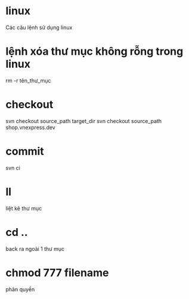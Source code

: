 # linux
Các câu lệnh sử dụng linux
# lệnh xóa thư mục không rỗng trong linux
rm -r tên_thư_mục
# checkout
svn checkout source_path target_dir
svn checkout source_path shop.vnexpress.dev
# commit 
svn ci
# ll
liệt kê thư mục
# cd ..
back ra ngoài 1 thư mục
# chmod 777 filename
phân quyền


